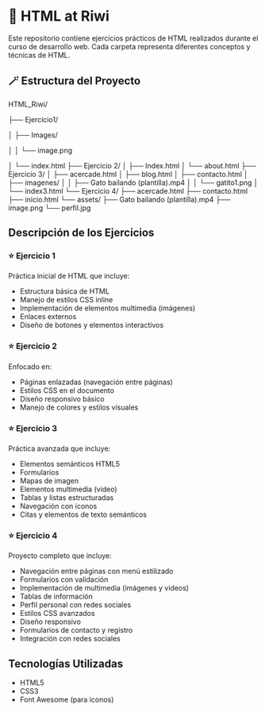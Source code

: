 # 🚀 HTML at Riwi

Este repositorio contiene ejercicios prácticos de HTML realizados durante el curso de desarrollo web. Cada carpeta representa diferentes conceptos y técnicas de HTML.

## 🪄 Estructura del Proyecto

HTML_Riwi/

├── Ejercicio1/

│   ├── Images/

│   │   └── image.png

│   └── index.html
├── Ejercicio 2/
│   ├── Index.html
│   └── about.html
├── Ejercicio 3/
│   ├── acercade.html
│   ├── blog.html
│   ├── contacto.html
│   ├── imagenes/
│   │   ├── Gato bailando (plantilla).mp4
│   │   └── gatito1.png
│   └── index3.html
└── Ejercicio 4/
    ├── acercade.html
    ├── contacto.html
    ├── inicio.html
    └── assets/
        ├── Gato bailando (plantilla).mp4
        ├── image.png
        └── perfil.jpg

## Descripción de los Ejercicios

### ⭐ Ejercicio 1

Práctica inicial de HTML que incluye:

- Estructura básica de HTML
- Manejo de estilos CSS inline
- Implementación de elementos multimedia (imágenes)
- Enlaces externos
- Diseño de botones y elementos interactivos

### ⭐ Ejercicio 2

Enfocado en:

- Páginas enlazadas (navegación entre páginas)
- Estilos CSS en el documento
- Diseño responsivo básico
- Manejo de colores y estilos visuales

### ⭐ Ejercicio 3

Práctica avanzada que incluye:

- Elementos semánticos HTML5
- Formularios
- Mapas de imagen
- Elementos multimedia (video)
- Tablas y listas estructuradas
- Navegación con iconos
- Citas y elementos de texto semánticos

### ⭐ Ejercicio 4

Proyecto completo que incluye:

- Navegación entre páginas con menú estilizado
- Formularios con validación
- Implementación de multimedia (imágenes y videos)
- Tablas de información
- Perfil personal con redes sociales
- Estilos CSS avanzados
- Diseño responsivo
- Formularios de contacto y registro
- Integración con redes sociales

## Tecnologías Utilizadas

- HTML5
- CSS3
- Font Awesome (para iconos)
